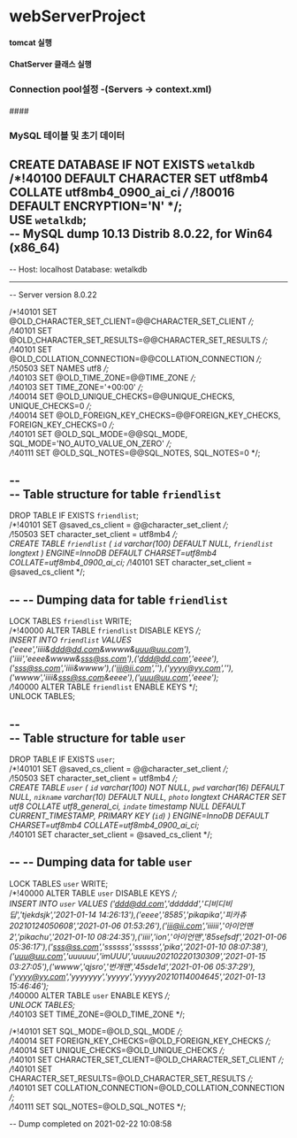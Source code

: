 # webServerProject  
#### tomcat 실행  
#### ChatServer 클래스 실행  

### Connection pool설정 -(Servers -> context.xml)  
####  
<Resource name="jdbc/oracle" auth="Container" type="javax.sql.DataSource"
	    maxActive="10" maxWait="-1" 
	    username="root" 
	    password="java" 
	    driverClassName="com.mysql.cj.jdbc.Driver"
	    url="jdbc:mysql://localhost:3306/wetalkdb?serverTimezone=UTC"	    
	    closeMethod="close"/> ####

### MySQL 테이블 및 초기 데이터  
  
CREATE DATABASE  IF NOT EXISTS `wetalkdb` /*!40100 DEFAULT CHARACTER SET utf8mb4 COLLATE utf8mb4_0900_ai_ci */ /*!80016 DEFAULT ENCRYPTION='N' */;  
USE `wetalkdb`;  
-- MySQL dump 10.13  Distrib 8.0.22, for Win64 (x86_64)  
--  
-- Host: localhost    Database: wetalkdb  
-- ------------------------------------------------------  
-- Server version	8.0.22  

/*!40101 SET @OLD_CHARACTER_SET_CLIENT=@@CHARACTER_SET_CLIENT */;  
/*!40101 SET @OLD_CHARACTER_SET_RESULTS=@@CHARACTER_SET_RESULTS */;  
/*!40101 SET @OLD_COLLATION_CONNECTION=@@COLLATION_CONNECTION */;  
/*!50503 SET NAMES utf8 */;  
/*!40103 SET @OLD_TIME_ZONE=@@TIME_ZONE */;  
/*!40103 SET TIME_ZONE='+00:00' */;  
/*!40014 SET @OLD_UNIQUE_CHECKS=@@UNIQUE_CHECKS, UNIQUE_CHECKS=0 */;  
/*!40014 SET @OLD_FOREIGN_KEY_CHECKS=@@FOREIGN_KEY_CHECKS, FOREIGN_KEY_CHECKS=0 */;  
/*!40101 SET @OLD_SQL_MODE=@@SQL_MODE, SQL_MODE='NO_AUTO_VALUE_ON_ZERO' */;  
/*!40111 SET @OLD_SQL_NOTES=@@SQL_NOTES, SQL_NOTES=0 */;  

--  
-- Table structure for table `friendlist`  
--  

DROP TABLE IF EXISTS `friendlist`;  
/*!40101 SET @saved_cs_client     = @@character_set_client */;  
/*!50503 SET character_set_client = utf8mb4 */;  
CREATE TABLE `friendlist` (
  `id` varchar(100) DEFAULT NULL,
  `friendlist` longtext
) ENGINE=InnoDB DEFAULT CHARSET=utf8mb4 COLLATE=utf8mb4_0900_ai_ci;
/*!40101 SET character_set_client = @saved_cs_client */;
  
--
-- Dumping data for table `friendlist`  
--

LOCK TABLES `friendlist` WRITE;  
/*!40000 ALTER TABLE `friendlist` DISABLE KEYS */;  
INSERT INTO `friendlist` VALUES ('eeee','iiii&ddd@dd.com&wwww&uuu@uu.com'),('iiii','eeee&wwww&sss@ss.com'),('ddd@dd.com','eeee'),('sss@ss.com','iiii&wwww'),('iii@ii.com',''),('yyyy@yy.com',''),('wwww','iiii&sss@ss.com&eeee'),('uuu@uu.com','eeee');  
/*!40000 ALTER TABLE `friendlist` ENABLE KEYS */;  
UNLOCK TABLES;  

--  
-- Table structure for table `user`  
--  
  
DROP TABLE IF EXISTS `user`;  
/*!40101 SET @saved_cs_client     = @@character_set_client */;  
/*!50503 SET character_set_client = utf8mb4 */;  
CREATE TABLE `user` (
  `id` varchar(100) NOT NULL,
  `pwd` varchar(16) DEFAULT NULL,
  `nikname` varchar(10) DEFAULT NULL,
  `photo` longtext CHARACTER SET utf8 COLLATE utf8_general_ci,
  `indate` timestamp NULL DEFAULT CURRENT_TIMESTAMP,
  PRIMARY KEY (`id`)
) ENGINE=InnoDB DEFAULT CHARSET=utf8mb4 COLLATE=utf8mb4_0900_ai_ci;  
/*!40101 SET character_set_client = @saved_cs_client */;  
  
--
-- Dumping data for table `user`
--
  
LOCK TABLES `user` WRITE;  
/*!40000 ALTER TABLE `user` DISABLE KEYS */;  
INSERT INTO `user` VALUES ('ddd@dd.com','dddddd','디비디비딥','tjekdsjk','2021-01-14 14:26:13'),('eeee','8585','pikapika','피카츄20210124050608','2021-01-06 01:53:26'),('iii@ii.com','iiiiii','아이언맨2','pikachu','2021-01-10 08:24:35'),('iiii','ion','아이언맨','85sefsdf','2021-01-06 05:36:17'),('sss@ss.com','ssssss','ssssss','pika','2021-01-10 08:07:38'),('uuu@uu.com','uuuuuu','imUUU','uuuuu20210220130309','2021-01-15 03:27:05'),('wwww','qjsro','번개맨','45sde1d','2021-01-06 05:37:29'),('yyyy@yy.com','yyyyyyy','yyyyy','yyyyy20210114004645','2021-01-13 15:46:46');  
/*!40000 ALTER TABLE `user` ENABLE KEYS */;   
UNLOCK TABLES;  
/*!40103 SET TIME_ZONE=@OLD_TIME_ZONE */;  
  
/*!40101 SET SQL_MODE=@OLD_SQL_MODE */;  
/*!40014 SET FOREIGN_KEY_CHECKS=@OLD_FOREIGN_KEY_CHECKS */;  
/*!40014 SET UNIQUE_CHECKS=@OLD_UNIQUE_CHECKS */;  
/*!40101 SET CHARACTER_SET_CLIENT=@OLD_CHARACTER_SET_CLIENT */;  
/*!40101 SET CHARACTER_SET_RESULTS=@OLD_CHARACTER_SET_RESULTS */;  
/*!40101 SET COLLATION_CONNECTION=@OLD_COLLATION_CONNECTION */;  
/*!40111 SET SQL_NOTES=@OLD_SQL_NOTES */;  

-- Dump completed on 2021-02-22 10:08:58  
